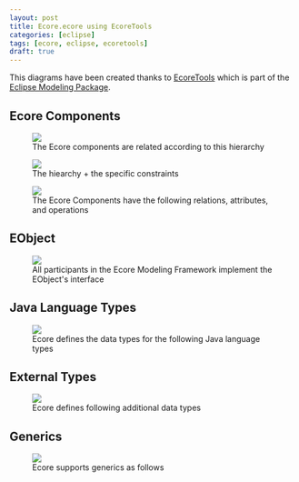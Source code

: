 ```yaml
---
layout: post
title: Ecore.ecore using EcoreTools
categories: [eclipse]
tags: [ecore, eclipse, ecoretools]
draft: true
---
```


This diagrams have been created thanks to [EcoreTools](www.eclipse.org/ecoretools) which is part of the [Eclipse Modeling Package](https://www.eclipse.org/downloads/packages/).

## Ecore Components 

<figure>
    <a href="{{ site.url }}/images/blog/ecore-components.jpg"><img src="{{ site.url }}/images/blog/ecore-components.jpg"></a>    
    <figcaption>The Ecore components are related according to this hierarchy</figcaption>
</figure>

<figure>
    <a href="{{ site.url }}/images/blog/ecore-components-constraints.jpg"><img src="{{ site.url }}/images/blog/ecore-components-constraints.jpg"></a>    
    <figcaption>The hiearchy + the specific constraints</figcaption>
</figure>

<figure>
    <a href="{{ site.url }}/images/blog/ecore-components-detail.jpg"><img src="{{ site.url }}/images/blog/ecore-components-detail.jpg"></a>    
    <figcaption>The Ecore Components have the following relations, attributes, and operations</figcaption>
</figure>


## EObject

<figure>
    <a href="{{ site.url }}/images/blog/eobject.jpg"><img src="{{ site.url }}/images/blog/eobject.jpg"></a>    
    <figcaption>All participants in the Ecore Modeling Framework implement the EObject's interface</figcaption>
</figure>

## Java Language Types

<figure>   
    <a href="{{ site.url }}/images/blog/java-language-types.jpg"><img src="{{ site.url }}/images/blog/java-language-types.jpg"></a>    
    <figcaption>Ecore defines the data types for the following Java language types</figcaption>
</figure>

## External Types

<figure>   
    <a href="{{ site.url }}/images/blog/external-types.jpg"><img src="{{ site.url }}/images/blog/external-types.jpg"></a>    
    <figcaption>Ecore defines following additional data types</figcaption>
</figure>


## Generics

<figure>   
    <a href="{{ site.url }}/images/blog/generics.jpg"><img src="{{ site.url }}/images/blog/generics.jpg"></a>    
    <figcaption>Ecore supports generics as follows</figcaption>
</figure>








